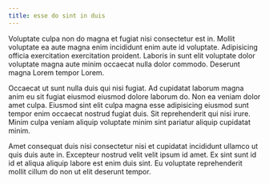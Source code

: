 ```yaml
---
title: esse do sint in duis
---
```


Voluptate culpa non do magna et fugiat nisi consectetur est in. Mollit voluptate ea aute magna enim incididunt enim aute id voluptate. Adipisicing officia exercitation exercitation proident. Laboris in sunt elit voluptate dolor voluptate magna aute minim occaecat nulla dolor commodo. Deserunt magna Lorem tempor Lorem.

Occaecat ut sunt nulla duis qui nisi fugiat. Ad cupidatat laborum magna anim eu sit fugiat eiusmod eiusmod dolore laborum do. Non ea veniam dolor amet culpa. Eiusmod sint elit culpa magna esse adipisicing eiusmod sunt tempor enim occaecat nostrud fugiat duis. Sit reprehenderit qui nisi irure. Minim culpa veniam aliquip voluptate minim sint pariatur aliquip cupidatat minim.

Amet consequat duis nisi consectetur nisi et cupidatat incididunt ullamco ut quis duis aute in. Excepteur nostrud velit velit ipsum id amet. Ex sint sunt id id et aliqua aliquip labore est enim duis sint. Eu voluptate reprehenderit mollit cillum do non ut elit deserunt tempor.